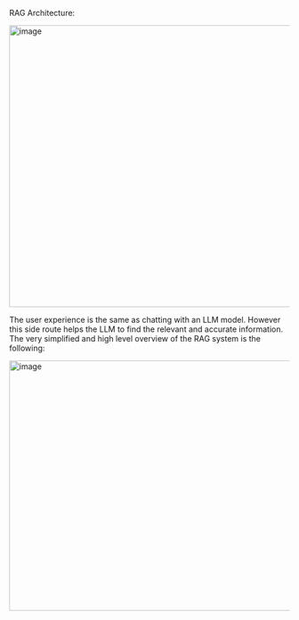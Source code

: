 
RAG Architecture:

<img width="1042" height="507" alt="image" src="https://github.com/user-attachments/assets/2e989044-480f-4f2f-b277-43218b4ed6e8" />

The user experience is the same as chatting with an LLM model. However this side route helps the LLM to find the relevant and accurate information. The very simplified and high level overview of the RAG system is the following: 

<img width="642" height="450" alt="image" src="https://github.com/user-attachments/assets/822173a7-3013-4fd2-a5cf-a0ac26d53371" />
